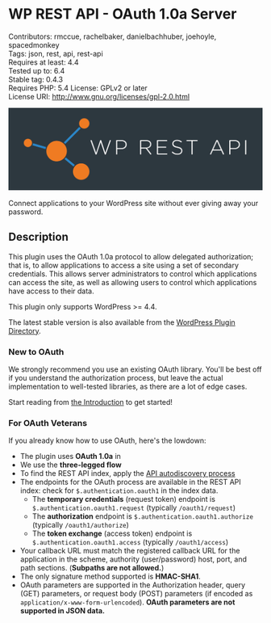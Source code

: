 # WP REST API - OAuth 1.0a Server

Contributors: rmccue, rachelbaker, danielbachhuber, joehoyle, spacedmonkey  
Tags: json, rest, api, rest-api  
Requires at least: 4.4  
Tested up to: 6.4  
Stable tag: 0.4.3  
Requires PHP: 5.4 
License: GPLv2 or later  
License URI: http://www.gnu.org/licenses/gpl-2.0.html

![](assets/banner-1544x500.png)

Connect applications to your WordPress site without ever giving away your password.

## Description

This plugin uses the OAuth 1.0a protocol to allow delegated authorization; that is, to allow applications to access a site using a set of secondary credentials. This allows server administrators to control which applications can access the site, as well as allowing users to control which applications have access to their data.

This plugin only supports WordPress >= 4.4.

The latest stable version is also available from the [WordPress Plugin Directory](https://wordpress.org/plugins/rest-api-oauth1/).

### New to OAuth

We strongly recommend you use an existing OAuth library. You'll be best off if you understand the authorization process, but leave the actual implementation to well-tested libraries, as there are a lot of edge cases.

Start reading from [the Introduction](docs/introduction/README.md) to get started!

### For OAuth Veterans

If you already know how to use OAuth, here's the lowdown:

* The plugin uses **OAuth 1.0a** in
* We use the **three-legged flow**
* To find the REST API index, apply the [API autodiscovery process](http://v2.wp-api.org/guide/discovery/)
* The endpoints for the OAuth process are available in the REST API index: check for `$.authentication.oauth1` in the index data.
    * The **temporary credentials** (request token) endpoint is `$.authentication.oauth1.request` (typically `/oauth1/request`)
    * The **authorization** endpoint is `$.authentication.oauth1.authorize` (typically `/oauth1/authorize`)
    * The **token exchange** (access token) endpoint is `$.authentication.oauth1.access` (typically `/oauth1/access`)
* Your callback URL must match the registered callback URL for the application in the scheme, authority (user/password) host, port, and path sections. (**Subpaths are not allowed.**)
* The only signature method supported is **HMAC-SHA1**.
* OAuth parameters are supported in the Authorization header, query (GET) parameters, or request body (POST) parameters (if encoded as `application/x-www-form-urlencoded`). **OAuth parameters are not supported in JSON data.**
